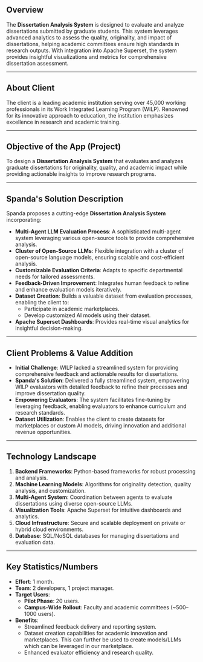 ## Overview

The **Dissertation Analysis System** is designed to evaluate and analyze dissertations submitted by graduate students. This system leverages advanced analytics to assess the quality, originality, and impact of dissertations, helping academic committees ensure high standards in research outputs. With integration into Apache Superset, the system provides insightful visualizations and metrics for comprehensive dissertation assessment.

---
## About Client  
The client is a leading academic institution serving over 45,000 working professionals in its Work Integrated Learning Program (WILP). Renowned for its innovative approach to education, the institution emphasizes excellence in research and academic training.  

---

## Objective of the App (Project)  
To design a **Dissertation Analysis System** that evaluates and analyzes graduate dissertations for originality, quality, and academic impact while providing actionable insights to improve research programs.  

---

## Spanda's Solution Description  
Spanda proposes a cutting-edge **Dissertation Analysis System** incorporating:  
- **Multi-Agent LLM Evaluation Process**: A sophisticated multi-agent system leveraging various open-source tools to provide comprehensive analysis.  
- **Cluster of Open-Source LLMs**: Flexible integration with a cluster of open-source language models, ensuring scalable and cost-efficient analysis.  
- **Customizable Evaluation Criteria**: Adapts to specific departmental needs for tailored assessments.  
- **Feedback-Driven Improvement**: Integrates human feedback to refine and enhance evaluation models iteratively.  
- **Dataset Creation**: Builds a valuable dataset from evaluation processes, enabling the client to:  
  - Participate in academic marketplaces.  
  - Develop customized AI models using their dataset.  
- **Apache Superset Dashboards**: Provides real-time visual analytics for insightful decision-making.  

---

## Client Problems & Value Addition  
- **Initial Challenge**: WILP lacked a streamlined system for providing comprehensive feedback and actionable results for dissertations.  
- **Spanda's Solution**: Delivered a fully streamlined system, empowering WILP evaluators with detailed feedback to refine their processes and improve dissertation quality.  
- **Empowering Evaluators**: The system facilitates fine-tuning by leveraging feedback, enabling evaluators to enhance curriculum and research standards.  
- **Dataset Utilization**: Enables the client to create datasets for marketplaces or custom AI models, driving innovation and additional revenue opportunities.  

---

## Technology Landscape  
1. **Backend Frameworks**: Python-based frameworks for robust processing and analysis.  
2. **Machine Learning Models**: Algorithms for originality detection, quality analysis, and customization.  
3. **Multi-Agent System**: Coordination between agents to evaluate dissertations using diverse open-source LLMs.  
4. **Visualization Tools**: Apache Superset for intuitive dashboards and analytics.  
5. **Cloud Infrastructure**: Secure and scalable deployment on private or hybrid cloud environments.  
6. **Database**: SQL/NoSQL databases for managing dissertations and evaluation data.

---

## Key Statistics/Numbers  
- **Effort**: 1 month.  
- **Team**: 2 developers, 1 project manager.
- **Target Users**:  
  - **Pilot Phase**: 20 users.  
  - **Campus-Wide Rollout**: Faculty and academic committees (~500–1000 users).  
- **Benefits**:  
  - Streamlined feedback delivery and reporting system.  
  - Dataset creation capabilities for academic innovation and marketplaces. This can further be used to create models/LLMs which can be leveraged in our marketplace.
  - Enhanced evaluator efficiency and research quality.  